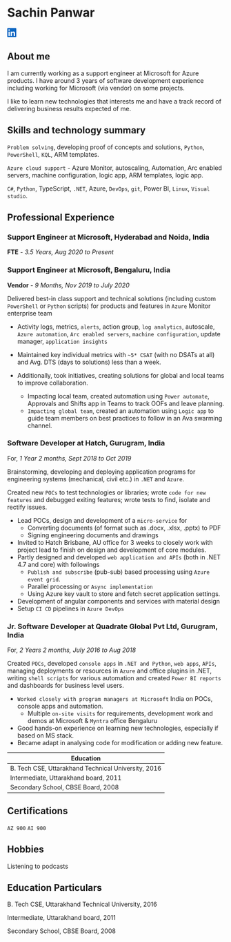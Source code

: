 # Sachin Panwar

[![LinkedIn](./img/in-21.png)](https://www.linkedin.com/in/sachinpanwar)

## About me

I am currently working as a support engineer at Microsoft for Azure products.
I have around 3 years of software development experience including working for Microsoft (via vendor) on some projects.

I like to learn new technologies that interests me and have a track record of delivering business results expected of me.

## Skills and technology summary

`Problem solving`, developing proof of concepts and solutions, `Python`, `PowerShell`, `KQL`, ARM templates.

`Azure cloud support` - Azure Monitor, autoscaling, Automation, Arc enabled servers, machine configuration, logic app, ARM templates, logic app.

`C#`, `Python`, TypeScript, `.NET`, Azure, `DevOps`, `git`, Power BI, `Linux`, `Visual studio`.

## Professional Experience

### Support Engineer at Microsoft, Hyderabad and Noida, India

**FTE** - *3.5 Years, Aug 2020 to Present*

### Support Engineer at Microsoft, Bengaluru, India

**Vendor** - *9 Months, Nov 2019 to July 2020*

Delivered best-in class support and technical solutions (including custom `PowerShell` or `Python` scripts) for products and features in `Azure` Monitor enterprise team
- Activity logs, metrics, `alerts`, action group, `log analytics`, autoscale, `Azure automation`, `Arc enabled servers`, `machine configuration`, update manager, `application insights`
- Maintained key individual metrics with `~5* CSAT` (with no DSATs at all) and Avg. DTS (days to solutions) less
than a week.

- Additionally, took initiatives, creating solutions for global and local teams to improve collaboration.
  - Impacting local team, created automation using `Power automate`, Approvals and Shifts app in Teams to track OOFs and leave planning.
  - `Impacting global team`, created an automation using `Logic app` to guide team members on best practices to follow in an Ava swarming channel.

### Software Developer at Hatch, Gurugram, India

For, *1 Year 2 months, Sept 2018 to Oct 2019*

Brainstorming, developing and deploying application programs for engineering systems (mechanical, civil etc.) in `.NET` and `Azure`.

Created new `POCs` to test technologies or libraries; wrote `code for new features` and debugged exiting features; wrote tests to find, isolate and rectify issues.

- Lead POCs, design and development of a `micro-service` for
  - Converting documents (of format such as .docx, .xlsx, .pptx) to PDF
  - Signing engineering documents and drawings
- Invited to Hatch Brisbane, AU office for 3 weeks to closely work with project lead to finish on design and development of core modules.
- Partly designed and developed `web application and APIs` (both in .NET 4.7 and core) with followings
  - `Publish and subscribe` (pub-sub) based processing using `Azure event grid`.
  - Parallel processing or `Async implementation`
  - Using Azure key vault to store and fetch secret application settings.
- Development of angular components and services with material design
- Setup `CI CD` pipelines in `Azure DevOps`

### Jr. Software Developer at Quadrate Global Pvt Ltd, Gurugram, India

For, *2 Years 2 months, July 2016 to Aug 2018*

Created `POCs`, developed `console apps` in `.NET and Python`, `web apps`, `APIs`, managing deployments or resources in `Azure` and office plugins in .NET, writing `shell scripts` for various automation and created `Power BI reports` and dashboards for business level users.

- `Worked closely with program managers at Microsoft` India on POCs, console apps and automation.
  - Multiple `on-site visits` for requirements, development work and demos at Microsoft & `Myntra` office Bengaluru
- Good hands-on experience on learning new technologies, especially if based on MS stack.
- Became adapt in analysing code for modification or adding new feature.



| Education |
| --------- |
| B. Tech CSE, Uttarakhand Technical University, 2016
| Intermediate, Uttarakhand board, 2011 |
| Secondary School, CBSE Board, 2008 |

## Certifications

`AZ 900` `AI 900`

## Hobbies

Listening to podcasts

## Education Particulars

B. Tech CSE, Uttarakhand Technical University, 2016

Intermediate, Uttarakhand board, 2011

Secondary School, CBSE Board, 2008

<br/>
<script src="scripts/home.js" type="text/javascript"></script>
